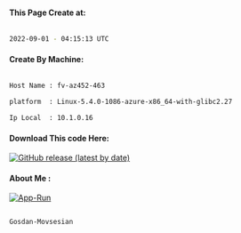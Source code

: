 
   
#### This Page Create at:

```bash

2022-09-01 - 04:15:13 UTC

```

#### Create By Machine:

```bash

Host Name : fv-az452-463

platform  : Linux-5.4.0-1086-azure-x86_64-with-glibc2.27

Ip Local  : 10.1.0.16

```
#### Download This code Here:

[![GitHub release (latest by date)](https://img.shields.io/github/v/release/Gosdan-Movsesian/Gosdan?style=for-the-badge&label=Download)](https://github.com/Gosdan-Movsesian/Gosdan/releases) 

</p> 

#### About Me :

[![App-Run](https://github.com/Gosdan-Movsesian/Gosdan/actions/workflows/App-Run.yml/badge.svg)](https://github.com/Gosdan-Movsesian/Gosdan/actions/workflows/App-Run.yml)

```bash

Gosdan-Movsesian

```

